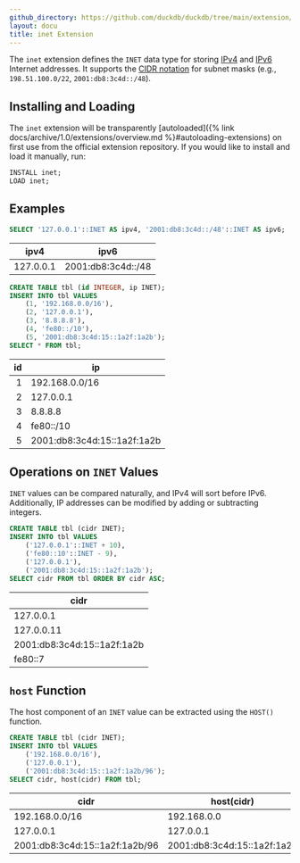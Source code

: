 ```yaml
---
github_directory: https://github.com/duckdb/duckdb/tree/main/extension/inet
layout: docu
title: inet Extension
---
```


The `inet` extension defines the `INET` data type for storing [IPv4](https://en.wikipedia.org/wiki/Internet_Protocol_version_4) and [IPv6](https://en.wikipedia.org/wiki/IPv6) Internet addresses. It supports the [CIDR notation](https://en.wikipedia.org/wiki/Classless_Inter-Domain_Routing#CIDR_notation) for subnet masks (e.g., `198.51.100.0/22`, `2001:db8:3c4d::/48`).

## Installing and Loading

The `inet` extension will be transparently [autoloaded]({% link docs/archive/1.0/extensions/overview.md %}#autoloading-extensions) on first use from the official extension repository.
If you would like to install and load it manually, run:

```sql
INSTALL inet;
LOAD inet;
```

## Examples

```sql
SELECT '127.0.0.1'::INET AS ipv4, '2001:db8:3c4d::/48'::INET AS ipv6;
```

|   ipv4    |        ipv6        |
|-----------|--------------------|
| 127.0.0.1 | 2001:db8:3c4d::/48 |

```sql
CREATE TABLE tbl (id INTEGER, ip INET);
INSERT INTO tbl VALUES
    (1, '192.168.0.0/16'),
    (2, '127.0.0.1'),
    (3, '8.8.8.8'),
    (4, 'fe80::/10'),
    (5, '2001:db8:3c4d:15::1a2f:1a2b');
SELECT * FROM tbl;
```

| id |             ip              |
|---:|-----------------------------|
| 1  | 192.168.0.0/16              |
| 2  | 127.0.0.1                   |
| 3  | 8.8.8.8                     |
| 4  | fe80::/10                   |
| 5  | 2001:db8:3c4d:15::1a2f:1a2b |

## Operations on `INET` Values

`INET` values can be compared naturally, and IPv4 will sort before IPv6. Additionally, IP addresses can be modified by adding or subtracting integers.

```sql
CREATE TABLE tbl (cidr INET);
INSERT INTO tbl VALUES
    ('127.0.0.1'::INET + 10),
    ('fe80::10'::INET - 9),
    ('127.0.0.1'),
    ('2001:db8:3c4d:15::1a2f:1a2b');
SELECT cidr FROM tbl ORDER BY cidr ASC;
```

|            cidr             |
|-----------------------------|
| 127.0.0.1                   |
| 127.0.0.11                  |
| 2001:db8:3c4d:15::1a2f:1a2b |
| fe80::7                     |

## `host` Function

The host component of an `INET` value can be extracted using the `HOST()` function.

```sql
CREATE TABLE tbl (cidr INET);
INSERT INTO tbl VALUES
    ('192.168.0.0/16'),
    ('127.0.0.1'),
    ('2001:db8:3c4d:15::1a2f:1a2b/96');
SELECT cidr, host(cidr) FROM tbl;
```

|              cidr              |         host(cidr)          |
|--------------------------------|-----------------------------|
| 192.168.0.0/16                 | 192.168.0.0                 |
| 127.0.0.1                      | 127.0.0.1                   |
| 2001:db8:3c4d:15::1a2f:1a2b/96 | 2001:db8:3c4d:15::1a2f:1a2b |